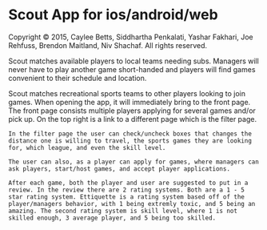 Scout App for ios/android/web
=====================================================================

Copyright © 2015, Caylee Betts, Siddhartha Penkalati, Yashar Fakhari, Joe Rehfuss, Brendon Maitland, Niv Shachaf. All rights reserved.

  Scout matches available players to local teams needing subs. Managers will never have to play another game short-handed and players will find games convenient to their schedule and location.
  
  Scout matches recreational sports teams to other players looking to join games. When opening the app, it will immediately bring to the front page. The front page consists multiple players applying for several games and/or pick up.  On the top right is a link to a different page which is the filter page.
  
    In the filter page the user can check/uncheck boxes that changes the distance one is willing to travel, the sports games they are looking for, which league, and even the skill level.
    
    The user can also, as a player can apply for games, where managers can ask players, start/host games, and accept player applications.
    
    After each game, both the player and user are suggested to put in a review. In the review there are 2 rating systems. Both are a 1 - 5 star rating system. Ettiquette is a rating system based off of the player/managers behavior, with 1 being extremly toxic, and 5 being an amazing. The second rating system is skill level, where 1 is not skilled enough, 3 average player, and 5 being too skilled.
    
